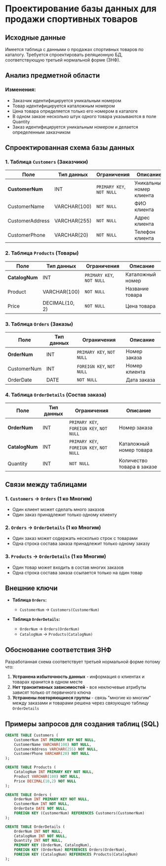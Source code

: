 # Проектирование базы данных для продажи спортивных товаров

## Исходные данные
Имеется таблица с данными о продажах спортивных товаров по каталогу. Требуется спроектировать реляционную БД, соответствующую третьей нормальной форме (3НФ).

## Анализ предметной области

### Изменения:
- Заказчик идентифицируется уникальным номером
- Товар идентифицируется каталожным номером  
- Цена товара определяется только его номером в каталоге
- В одном заказе несколько штук одного товара указываются в поле Quantity
- Заказ идентифицируется уникальным номером и делается определенным заказчиком

## Спроектированная схема базы данных

### 1. Таблица `Customers` (Заказчики)

| Поле | Тип данных | Ограничения | Описание |
|------|------------|-------------|----------|
| **CustomerNum** | INT | `PRIMARY KEY`, `NOT NULL` | Уникальный номер клиента |
| CustomerName | VARCHAR(100) | `NOT NULL` | ФИО клиента |
| CustomerAddress | VARCHAR(255) | `NOT NULL` | Адрес клиента |
| CustomerPhone | VARCHAR(20) | `NOT NULL` | Телефон клиента |

### 2. Таблица `Products` (Товары)

| Поле | Тип данных | Ограничения | Описание |
|------|------------|-------------|----------|
| **CatalogNum** | INT | `PRIMARY KEY`, `NOT NULL` | Каталожный номер |
| Product | VARCHAR(100) | `NOT NULL` | Название товара |
| Price | DECIMAL(10, 2) | `NOT NULL` | Цена товара |

### 3. Таблица `Orders` (Заказы)

| Поле | Тип данных | Ограничения | Описание |
|------|------------|-------------|----------|
| **OrderNum** | INT | `PRIMARY KEY`, `NOT NULL` | Номер заказа |
| CustomerNum | INT | `FOREIGN KEY`, `NOT NULL` | Номер клиента |
| OrderDate | DATE | `NOT NULL` | Дата заказа |

### 4. Таблица `OrderDetails` (Состав заказа)

| Поле | Тип данных | Ограничения | Описание |
|------|------------|-------------|----------|
| **OrderNum** | INT | `PRIMARY KEY`, `FOREIGN KEY`, `NOT NULL` | Номер заказа |
| **CatalogNum** | INT | `PRIMARY KEY`, `FOREIGN KEY`, `NOT NULL` | Каталожный номер товара |
| Quantity | INT | `NOT NULL` | Количество товара в заказе |

## Связи между таблицами

### 1. `Customers` → `Orders` (1 ко Многим)
- Один клиент может сделать много заказов
- Один заказ принадлежит только одному клиенту

### 2. `Orders` → `OrderDetails` (1 ко Многим)  
- Один заказ может содержать несколько строк с товарами
- Одна строка состава заказа принадлежит только одному заказу

### 3. `Products` → `OrderDetails` (1 ко Многим)
- Один товар может входить в состав многих заказов
- Одна строка состава заказа ссылается только на один товар

## Внешние ключи

- **Таблица `Orders`:**
  - `CustomerNum` → `Customers(CustomerNum)`

- **Таблица `OrderDetails`:**
  - `OrderNum` → `Orders(OrderNum)`
  - `CatalogNum` → `Products(CatalogNum)`

## Обоснование соответствия ЗНФ

Разработанная схема соответствует третьей нормальной форме потому что:

1. **Устранена избыточность данных** - информация о клиентах и товарах хранится в одном месте
2. **Нет транзитивных зависимостей** - все неключевые атрибуты зависят только от первичного ключа
3. **Устранены повторяющиеся группы** - связь "многие ко многим" между заказами и товарами решена через связующую таблицу `OrderDetails`

## Примеры запросов для создания таблиц (SQL)

```sql
CREATE TABLE Customers (
    CustomerNum INT PRIMARY KEY NOT NULL,
    CustomerName VARCHAR(100) NOT NULL,
    CustomerAddress VARCHAR(255) NOT NULL,
    CustomerPhone VARCHAR(20) NOT NULL
);

CREATE TABLE Products (
    CatalogNum INT PRIMARY KEY NOT NULL,
    Product VARCHAR(100) NOT NULL,
    Price DECIMAL(10,2) NOT NULL
);

CREATE TABLE Orders (
    OrderNum INT PRIMARY KEY NOT NULL,
    CustomerNum INT NOT NULL,
    OrderDate DATE NOT NULL,
    FOREIGN KEY (CustomerNum) REFERENCES Customers(CustomerNum)
);

CREATE TABLE OrderDetails (
    OrderNum INT NOT NULL,
    CatalogNum INT NOT NULL,
    Quantity INT NOT NULL,
    PRIMARY KEY (OrderNum, CatalogNum),
    FOREIGN KEY (OrderNum) REFERENCES Orders(OrderNum),
    FOREIGN KEY (CatalogNum) REFERENCES Products(CatalogNum)
);
